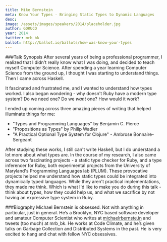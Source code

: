 ```yaml
---
title: Mike Bernstein
meta: Know Your Types - Bringing Static Types to Dynamic Languages
desc: 
image: /assets/images/speakers/2014/placeholder.jpg
author: GORUCO
year: 2014
twitter: mrb_bk
ballot: http://ballot.io/ballots/how-was-know-your-types
---
```


###Talk Synopsis
After several years of being a professional programmer, I realized that I didn't really know what I was doing, and decided to teach myself Computer Science. After spending a year learning Computer Science from the ground up, I thought I was starting to understand things. Then I came across Haskell.

It fascinated and frustrated me, and I wanted to understand how types worked. I also began wondering - why doesn't Ruby have a modern type system? Do we need one? Do we *want* one? How would it work?

 I ended up coming across three amazing pieces of writing that helped illuminate things for me:

- "Types and Programming Languages" by Benjamin C. Pierce
- "Propositions as Types" by Philip Wadler
- "A Practical Optional Type System for Clojure" - Ambrose Bonnaire-Sergeant

After studying these works, I still can't write Haskell, but I do understand a lot more about what types are. In the course of my research, I also came across two fascinating projects - a static type checker for Ruby, and a type inferencer for Ruby, both experimental projects from the University of Maryland's Programming Languages lab (PLUM). These provocative projects helped me understand how static types could be integrated into dynamically typed languages. While they aren't practical implementations, they made me think. Which is what I'd like to make you do during this talk - think about types, how they could help us, and what we sacrifice by not having an expressive type system in Ruby.


###Biography
Michael Bernstein is obsessed. Not with anything in particular, just in general. He’s a Brooklyn, NYC based software developer and amateur Computer Scientist who writes at [michaelrbernste.in](http://michaelrbernste.in/) and tweets (too much) at mrb_bk. He works at Code Climate, and he’s given talks on Garbage Collection and Distributed Systems in the past. He is very excited to hang and chat with fellow NYC obsessives.

